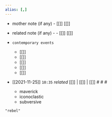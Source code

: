 ```yaml
---
alias: [,]
---
```

- mother note (if any)
		- [[]] [[]]
- related note (if any) -
		- [[]] [[]]
- `contemporary events`
	- [[]]
	- [[]]
	- [[]]
	- [[]]
	- [[]]

- [[2021-11-25]]  `10:35` _related_ [[]] | [[]] | [[]] # # #

	- maverick
	- iconoclastic
	- subversive

```query
"rebel"
```